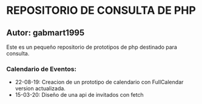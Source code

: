 
# REPOSITORIO DE CONSULTA DE PHP

## Autor: gabmart1995

Este es un pequeño repositorio de prototipos de php destinado para consulta.

### Calendario de Eventos:

- 22-08-19: Creacion de un prototipo de calendario con FullCalendar version actualizada.
- 15-03-20: Diseño de una api de invitados con fetch
